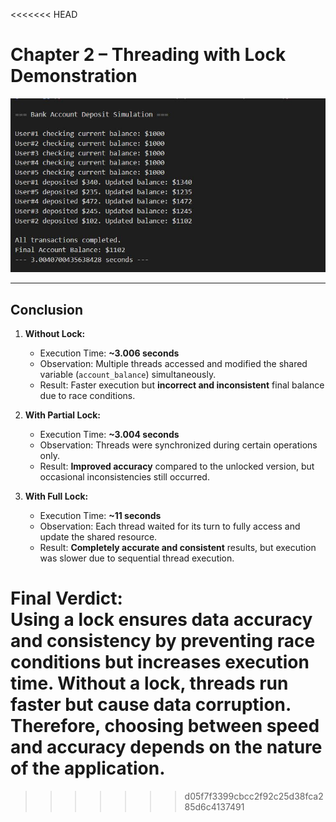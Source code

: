 <<<<<<< HEAD
# Chapter 2 – Threading with Lock Demonstration

![with lock](https://raw.githubusercontent.com/ayanatiq01-arch/parallel-DC/c90786e24c8722143d67e60d0fd554b4bd9a5adf9a/lock.JPG)

---

## Conclusion

1. **Without Lock:**  
   - Execution Time: **~3.006 seconds**  
   - Observation: Multiple threads accessed and modified the shared variable (`account_balance`) simultaneously.  
   - Result: Faster execution but **incorrect and inconsistent** final balance due to race conditions.

2. **With Partial Lock:**  
   - Execution Time: **~3.004 seconds**  
   - Observation: Threads were synchronized during certain operations only.  
   - Result: **Improved accuracy** compared to the unlocked version, but occasional inconsistencies still occurred.

3. **With Full Lock:**  
   - Execution Time: **~11 seconds**  
   - Observation: Each thread waited for its turn to fully access and update the shared resource.  
   - Result: **Completely accurate and consistent** results, but execution was slower due to sequential thread execution.

**Final Verdict:**  
Using a lock ensures **data accuracy and consistency** by preventing race conditions but increases **execution time**. Without a lock, threads run faster but cause data corruption. Therefore, choosing between speed and accuracy depends on the nature of the application.
=======

>>>>>>> d05f7f3399cbcc2f92c25d38fca285d6c4137491
